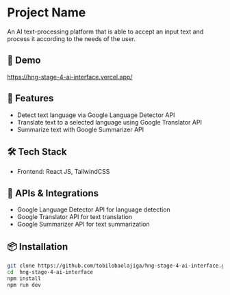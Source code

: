 # Project Name

An AI text-processing platform that is able to accept an input text and process it according to the needs of the user.

## 📸 Demo
https://hng-stage-4-ai-interface.vercel.app/

## 🚀 Features
- Detect text language via Google Language Detector API
- Translate text to a selected language using Google Translator API
- Summarize text with Google Summarizer API

## 🛠️ Tech Stack
- Frontend: React JS, TailwindCSS

## 🔌 APIs & Integrations
- Google Language Detector API for language detection
- Google Translator API for text translation
- Google Summarizer API for text summarization

## 📦 Installation
```bash
git clone https://github.com/tobilobaolajiga/hng-stage-4-ai-interface.git
cd  hng-stage-4-ai-interface
npm install
npm run dev
